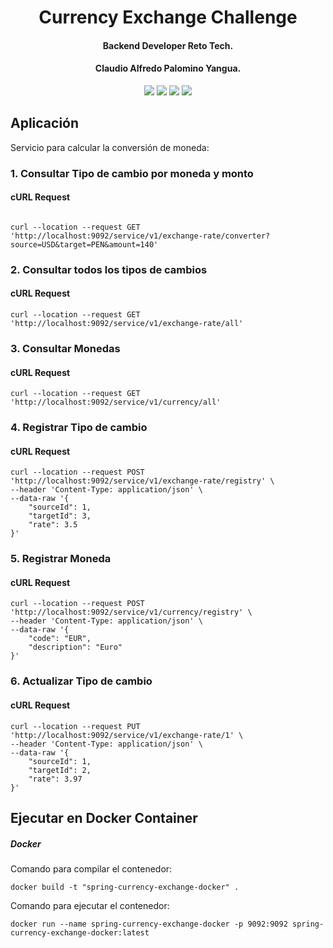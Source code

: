 <h1 align="center">
Currency Exchange Challenge
</h1>

<h4 align="center">Backend Developer Reto Tech.</h4>
<h4 align="center">Claudio Alfredo Palomino Yangua.</h4>

<p align="center">
    <a alt="Java">
        <img src="https://img.shields.io/badge/Java-v11-blue.svg" />
    </a>
    <a alt="Spring Boot">
        <img src="https://img.shields.io/badge/Spring%20Boot-v2.5.2-brightgreen.svg" />
    </a>
    <a alt="H2">
        <img src="https://img.shields.io/badge/H2-v1.4.200-brightgreen.svg" />
    </a>
    <a alt="JPA">
        <img src="https://img.shields.io/badge/JPA-v2.4.3-brightgreen.svg" />
    </a>

</p>

## Aplicación

Servicio para calcular la conversión de moneda:

### 1. Consultar Tipo de cambio por moneda y monto

#### cURL Request

```shell

curl --location --request GET 'http://localhost:9092/service/v1/exchange-rate/converter?source=USD&target=PEN&amount=140'
```

### 2. Consultar todos los tipos de cambios

#### cURL Request

```shell
curl --location --request GET 'http://localhost:9092/service/v1/exchange-rate/all'
```

### 3. Consultar Monedas

#### cURL Request

```shell
curl --location --request GET 'http://localhost:9092/service/v1/currency/all'
```

### 4. Registrar Tipo de cambio

#### cURL Request

```shell
curl --location --request POST 'http://localhost:9092/service/v1/exchange-rate/registry' \
--header 'Content-Type: application/json' \
--data-raw '{
    "sourceId": 1,
    "targetId": 3,
    "rate": 3.5
}'
```

### 5. Registrar Moneda

#### cURL Request

```shell
curl --location --request POST 'http://localhost:9092/service/v1/currency/registry' \
--header 'Content-Type: application/json' \
--data-raw '{
    "code": "EUR",
    "description": "Euro" 
}'
```

### 6. Actualizar Tipo de cambio

#### cURL Request

```shell
curl --location --request PUT 'http://localhost:9092/service/v1/exchange-rate/1' \
--header 'Content-Type: application/json' \
--data-raw '{
    "sourceId": 1,
    "targetId": 2,
    "rate": 3.97
}'
```

## Ejecutar en Docker Container ##

##### Docker ##### 

Comando para compilar el contenedor:

```shell
docker build -t "spring-currency-exchange-docker" .
```

Comando para ejecutar el contenedor:

```shell
docker run --name spring-currency-exchange-docker -p 9092:9092 spring-currency-exchange-docker:latest
```
